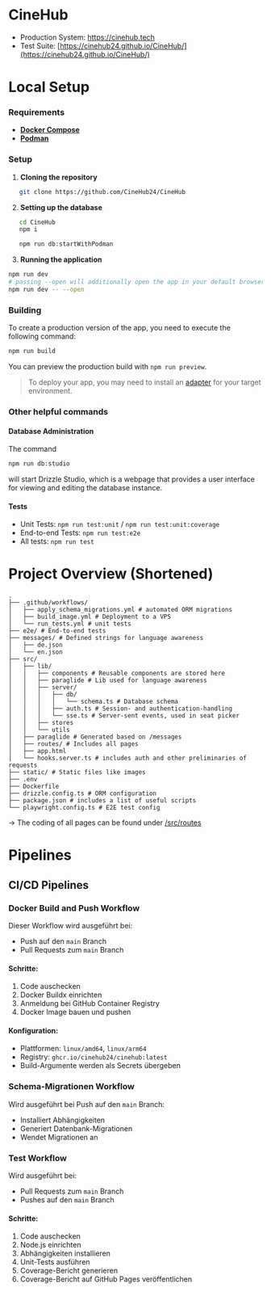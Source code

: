 # CineHub
- Production System: https://cinehub.tech
-  Test Suite: [https://cinehub24.github.io/CineHub/](https://cinehub24.github.io/CineHub/)

# Local Setup

### Requirements

- [**Docker Compose**](https://formulae.brew.sh/formula/docker-compose)
- [**Podman**](https://podman.io/)

### Setup

1. **Cloning the repository**

```bash
   git clone https://github.com/CineHub24/CineHub
```
2. **Setting up the database**
```bash
   cd CineHub
   npm i

   npm run db:startWithPodman
```

3. **Running the application**
```bash
npm run dev
# passing --open will additionally open the app in your default browser
npm run dev -- --open
```

### Building

To create a production version of the app, you need to execute the following command:

```bash
npm run build
```

You can preview the production build with `npm run preview`.

> To deploy your app, you may need to install an [adapter](https://svelte.dev/docs/kit/adapters) for your target environment.

### Other helpful commands
#### Database Administration
The command
```bash
npm run db:studio
```
will start Drizzle Studio, which is a webpage that provides a user interface for  viewing and editing the database instance.

#### Tests
- Unit Tests: `npm run test:unit` / `npm run test:unit:coverage`
- End-to-end Tests: `npm run test:e2e`
- All tests: `npm run test`

# Project Overview (Shortened)

```
.
├── .github/workflows/
│   ├── apply_schema_migrations.yml # automated ORM migrations
│   ├── build_image.yml # Deployment to a VPS
│   └── run_tests.yml # unit tests
├── e2e/ # End-to-end tests
├── messages/ # Defined strings for language awareness
│   ├── de.json
│   └── en.json
├── src/
│   ├── lib/
│   │   ├── components # Reusable components are stored here
│   │   ├── paraglide # Lib used for language awareness
│   │   ├── server/
│   │   │   ├── db/
│   │   │   │   └── schema.ts # Database schema
│   │   │   ├── auth.ts # Session- and authentication-handling
│   │   │   └── sse.ts # Server-sent events, used in seat picker
│   │   ├── stores
│   │   └── utils
│   ├── paraglide # Generated based on /messages
│   ├── routes/ # Includes all pages
│   ├── app.html
│   └── hooks.server.ts # includes auth and other preliminaries of requests
├── static/ # Static files like images
├── .env
├── Dockerfile
├── drizzle.config.ts # ORM configuration
├── package.json # includes a list of useful scripts
└── playwright.config.ts # E2E test config
```

-> The coding of all pages can be found under [/src/routes](https://github.com/CineHub24/CineHub/tree/main/src/routes)

# Pipelines
## CI/CD Pipelines

### Docker Build and Push Workflow

Dieser Workflow wird ausgeführt bei:
- Push auf den `main` Branch
- Pull Requests zum `main` Branch

#### Schritte:
1. Code auschecken
2. Docker Buildx einrichten
3. Anmeldung bei GitHub Container Registry
4. Docker Image bauen und pushen

#### Konfiguration:
- Plattformen: `linux/amd64`, `linux/arm64`
- Registry: `ghcr.io/cinehub24/cinehub:latest`
- Build-Argumente werden als Secrets übergeben

### Schema-Migrationen Workflow

Wird ausgeführt bei Push auf den `main` Branch:
- Installiert Abhängigkeiten
- Generiert Datenbank-Migrationen
- Wendet Migrationen an

### Test Workflow

Wird ausgeführt bei:
- Pull Requests zum `main` Branch
- Pushes auf den `main` Branch

#### Schritte:
1. Code auschecken
2. Node.js einrichten
3. Abhängigkeiten installieren
4. Unit-Tests ausführen
5. Coverage-Bericht generieren
6. Coverage-Bericht auf GitHub Pages veröffentlichen
